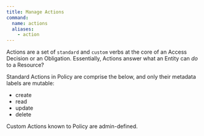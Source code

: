 ```yaml
---
title: Manage Actions
command:
  name: actions
  aliases:
    - action
---
```


Actions are a set of `standard` and `custom` verbs at the core of an Access Decision or an
Obligation. Essentially, Actions answer what an Entity can _do_ to a Resource?

Standard Actions in Policy are comprise the below, and only their metadata labels are mutable:
- create
- read
- update
- delete

Custom Actions known to Policy are admin-defined.